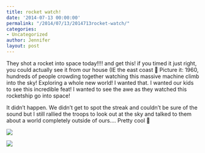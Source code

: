```yaml
---
title: rocket watch!
date: '2014-07-13 00:00:00'
permalink: "/2014/07/13/2014713rocket-watch/"
categories:
- Uncategorized
author: Jennifer
layout: post
---
```


They shot a rocket into space today!!!! and get this! if you timed it just right, you could actually see it from our house (IE the east coast 🙂 Picture it: 1960, hundreds of people crowding together watching this massive machine climb into the sky! Exploring a whole new world! I wanted that. I wanted our kids to see this incredible feat! I wanted to see the awe as they watched this rocketship go into space!

It didn&#8217;t happen. We didn&#8217;t get to spot the streak and couldn&#8217;t be sure of the sound but I still rallied the troops to look out at the sky and talked to them about a world completely outside of ours&#8230;. Pretty cool 🙂&nbsp;

<div class="image-gallery-wrapper">
  <p>
    <img src="http://static1.squarespace.com/static/50db6bb3e4b015296cd43789/50dfa5b1e4b0dc6320e0b5ea/53c2d5b8e4b0cdf4d64a6e21/1405277883281/2014-07-13+13.02.22.jpg.22.jpg?format=original" />
  </p>

  <p>
    <img src="http://static1.squarespace.com/static/50db6bb3e4b015296cd43789/50dfa5b1e4b0dc6320e0b5ea/53c2d5cfe4b0cdf4d64a6e4f/1405277923754/2014-07-13+13.02.34.jpg.34.jpg?format=original" />
  </p>
</div>
